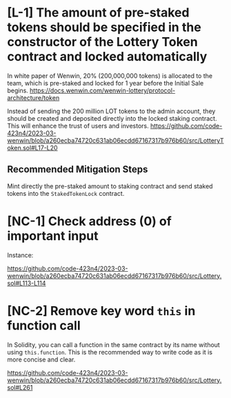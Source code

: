 # [L-1] The amount of pre-staked tokens should be specified in the constructor of the Lottery Token contract and locked automatically

In white paper of Wenwin, 20% (200,000,000 tokens) is allocated to the team, which is pre-staked and locked for 1 year before the Initial Sale begins. 
https://docs.wenwin.com/wenwin-lottery/protocol-architecture/token

Instead of sending the 200 million LOT tokens to the admin account, they should be created and deposited directly into the locked staking contract. This will enhance the trust of users and investors.
https://github.com/code-423n4/2023-03-wenwin/blob/a260ecba74720c631ab06ecdd67167317b976b60/src/LotteryToken.sol#L17-L20

## Recommended Mitigation Steps

Mint directly the pre-staked amount to staking contract and send staked tokens into the `StakedTokenLock` contract.


# [NC-1] Check address (0) of important input

Instance:

https://github.com/code-423n4/2023-03-wenwin/blob/a260ecba74720c631ab06ecdd67167317b976b60/src/Lottery.sol#L113-L114


# [NC-2] Remove key word `this` in function call

In Solidity, you can call a function in the same contract by its name without using `this.function`. This is the recommended way to write code as it is more concise and clear.

https://github.com/code-423n4/2023-03-wenwin/blob/a260ecba74720c631ab06ecdd67167317b976b60/src/Lottery.sol#L261